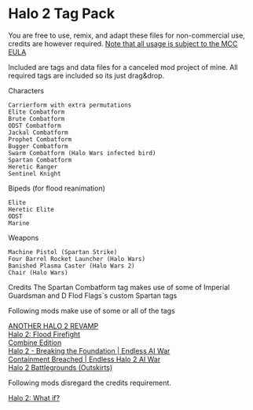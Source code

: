 # Halo 2 Tag Pack

You are free to use, remix, and adapt these files for non-commercial use, credits are however required. [Note that all usage is subject to the MCC EULA](https://www.halowaypoint.com/halo-the-master-chief-collection/eula)

Included are tags and data files for a canceled mod project of mine. All required tags are included so its just drag&drop.

Characters

	Carrierform with extra permutations
	Elite Combatform
	Brute Combatform
	ODST Combatform
	Jackal Combatform
	Prophet Combatform
	Bugger Combatform
	Swarm Combatform (Halo Wars infected bird)
 	Spartan Combatform
	Heretic Ranger
	Sentinel Knight

Bipeds (for flood reanimation)

	Elite
	Heretic Elite
	ODST
	Marine

Weapons

    Machine Pistol (Spartan Strike)
    Four Barrel Rocket Launcher (Halo Wars)
    Banished Plasma Caster (Halo Wars 2)
    Chair (Halo Wars)

Credits
The Spartan Combatform tag makes use of some of Imperial Guardsman and D Flod Flags`s custom Spartan tags


Following mods make use of some or all of the tags

[ANOTHER HALO 2 REVAMP](https://steamcommunity.com/sharedfiles/filedetails/?id=3014196088)</br>
[Halo 2: Flood Firefight](https://steamcommunity.com/sharedfiles/filedetails/?id=2972582880)</br>
[Combine Edition](https://steamcommunity.com/sharedfiles/filedetails/?id=3341701894)</br>
[Halo 2 - Breaking the Foundation | Endless AI War](https://steamcommunity.com/sharedfiles/filedetails/?id=2936125940)</br>
[Containment Breached | Endless Halo 2 AI War](https://steamcommunity.com/sharedfiles/filedetails/?id=3232089119)</br>
[Halo 2 Battlegrounds (Outskirts)](https://steamcommunity.com/sharedfiles/filedetails/?id=3145184420)</br>


Following mods disregard the credits requirement.

[Halo 2: What if?](https://steamcommunity.com/sharedfiles/filedetails/?id=3110963564)</br>
